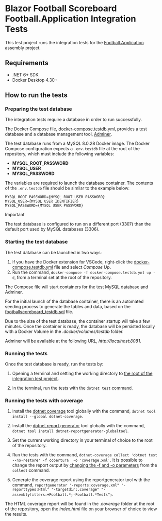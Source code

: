 # Blazor Football Scoreboard Football.Application Integration Tests

This test project runs the integration tests for the [Football.Application](/src/Application/) assembly project.

## Requirements

- .NET 6+ SDK
- Docker Desktop 4.30+

## How to run the tests

### Preparing the test database

The integration tests require a database in order to run successfully.

The Docker Compose file, [docker-compose.testdb.yml](/docker-compose.testdb.yml), provides a test database and a database management tool, [Adminer](https://www.adminer.org/).

The test database runs from a MySQL 8.0.28 Docker image. The Docker Compose configuration expects a `.env.testdb` file at the root of the repository, which must include the following variables:
- **MYSQL_ROOT_PASSWORD**
- **MYSQL_USER**
- **MYSQL_PASSWORD**

The variables are required to launch the database container.
The contents of the `.env.testdb` file should be similar to the example below:

```
MYSQL_ROOT_PASSWORD={MYSQL ROOT USER PASSWORD}
MYSQL_USER={MYSQL USER IDENTIFIER}
MYSQL_PASSWORD={MYSQL USER PASSWORD}
```

> [!IMPORTANT]
> The test database is configured to run on a different port (3307) than the default port used by MySQL databases (3306).

### Starting the test database

The test database can be launched in two ways:
1. If you have the Docker extension for VSCode, right-click the [docker-compose.testdb.yml](/docker-compose.testdb.yml) file and select *Compose Up*.
2. Run the command, `docker-compose -f docker-compose.testdb.yml up -d`, from a terminal set at the root of the repository.

The Compose file will start containers for the test MySQL database and Adminer.

For the initial launch of the database container, there is an automated seeding process to generate the tables and data, based on the [footballscoreboard_testdb.sql](/scripts/testdb/footballscoreboard_testdb.sql) file.

Due to the size of the test database, the container startup will take a few minutes. Once the container is ready, the database will be persisted locally with a Docker Volume in the *.docker/volumes/testdb* folder.

Adminer will be available at the following URL, *http&ZeroWidthSpace;://localhost:8081*.

### Running the tests

Once the test database is ready, run the tests by:

1. Opening a terminal and setting the working directory to [the root of the integration test project](/tests/Football.Application.IntegrationTests/).

2. In the terminal, run the tests with the `dotnet test` command.

### Running the tests with coverage

1. Install the [dotnet coverage](https://learn.microsoft.com/en-us/dotnet/core/additional-tools/dotnet-coverage) tool globally with the command, `dotnet tool install --global dotnet-coverage`.

2. Install the [dotnet report generator](https://www.nuget.org/packages/dotnet-reportgenerator-globaltool) tool globally with the command, `dotnet tool install dotnet-reportgenerator-globaltool`.

3. Set the current working directory in your terminal of choice to the root of the repository.

4. Run the tests with the command, `dotnet-coverage collect 'dotnet test --no-restore' -f cobertura  -o 'coverage.xml'`. It is possible to change the report output by [changing the -f and -o parameters](https://learn.microsoft.com/en-us/dotnet/core/additional-tools/dotnet-coverage#dotnet-coverage-collect) from the `collect` command.

5. Generate the coverage report using the reportgenerator tool with the command, `reportgenerator "-reports:coverage.xml" "-reporttypes:Html" "-targetdir:.coverage" "-assemblyfilters:+Football.*;-Football.*Tests";`.

The HTML coverage report will be found in the *.coverage* folder at the root of the repository, open the *index.html* file on your browser of choice to view the results.

